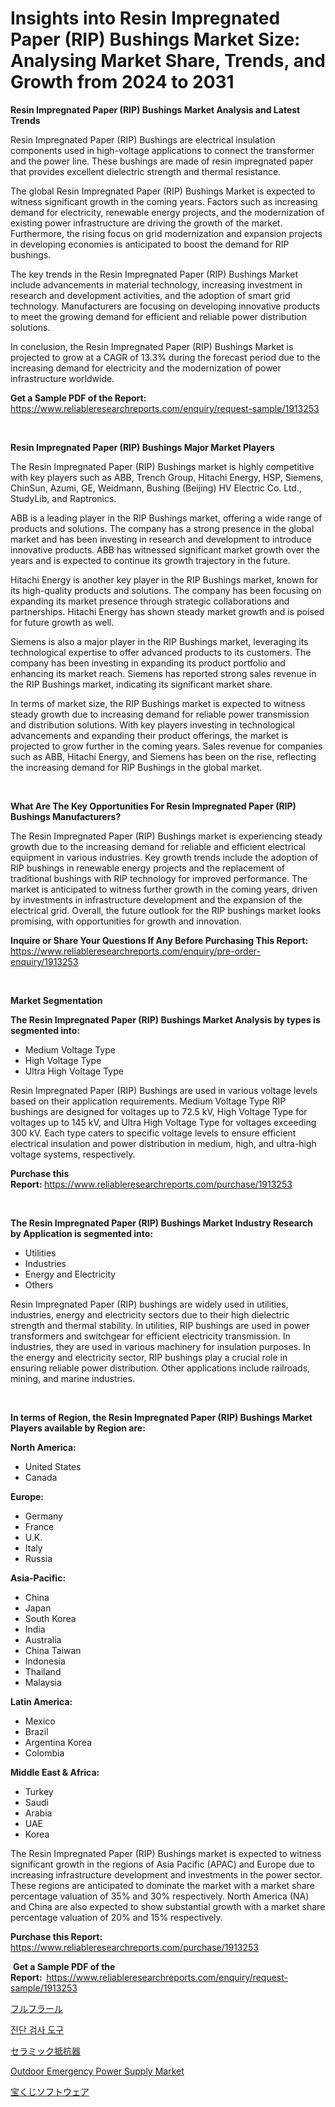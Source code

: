 <p><h1>Insights into Resin Impregnated Paper (RIP) Bushings Market Size: Analysing Market Share, Trends, and Growth from 2024 to 2031</h1></p><p><strong>Resin Impregnated Paper (RIP) Bushings Market Analysis and Latest Trends</strong></p>
<p><p>Resin Impregnated Paper (RIP) Bushings are electrical insulation components used in high-voltage applications to connect the transformer and the power line. These bushings are made of resin impregnated paper that provides excellent dielectric strength and thermal resistance.</p><p>The global Resin Impregnated Paper (RIP) Bushings Market is expected to witness significant growth in the coming years. Factors such as increasing demand for electricity, renewable energy projects, and the modernization of existing power infrastructure are driving the growth of the market. Furthermore, the rising focus on grid modernization and expansion projects in developing economies is anticipated to boost the demand for RIP bushings.</p><p>The key trends in the Resin Impregnated Paper (RIP) Bushings Market include advancements in material technology, increasing investment in research and development activities, and the adoption of smart grid technology. Manufacturers are focusing on developing innovative products to meet the growing demand for efficient and reliable power distribution solutions.</p><p>In conclusion, the Resin Impregnated Paper (RIP) Bushings Market is projected to grow at a CAGR of 13.3% during the forecast period due to the increasing demand for electricity and the modernization of power infrastructure worldwide.</p></p>
<p><strong>Get a Sample PDF of the Report:&nbsp;</strong> <a href="https://www.reliableresearchreports.com/enquiry/request-sample/1913253">https://www.reliableresearchreports.com/enquiry/request-sample/1913253</a></p>
<p>&nbsp;</p>
<p><strong>Resin Impregnated Paper (RIP) Bushings Major Market Players</strong></p>
<p><p>The Resin Impregnated Paper (RIP) Bushings market is highly competitive with key players such as ABB, Trench Group, Hitachi Energy, HSP, Siemens, ChinSun, Azumi, GE, Weidmann, Bushing (Beijing) HV Electric Co. Ltd., StudyLib, and Raptronics. </p><p>ABB is a leading player in the RIP Bushings market, offering a wide range of products and solutions. The company has a strong presence in the global market and has been investing in research and development to introduce innovative products. ABB has witnessed significant market growth over the years and is expected to continue its growth trajectory in the future.</p><p>Hitachi Energy is another key player in the RIP Bushings market, known for its high-quality products and solutions. The company has been focusing on expanding its market presence through strategic collaborations and partnerships. Hitachi Energy has shown steady market growth and is poised for future growth as well.</p><p>Siemens is also a major player in the RIP Bushings market, leveraging its technological expertise to offer advanced products to its customers. The company has been investing in expanding its product portfolio and enhancing its market reach. Siemens has reported strong sales revenue in the RIP Bushings market, indicating its significant market share.</p><p>In terms of market size, the RIP Bushings market is expected to witness steady growth due to increasing demand for reliable power transmission and distribution solutions. With key players investing in technological advancements and expanding their product offerings, the market is projected to grow further in the coming years. Sales revenue for companies such as ABB, Hitachi Energy, and Siemens has been on the rise, reflecting the increasing demand for RIP Bushings in the global market.</p></p>
<p>&nbsp;</p>
<p><strong>What Are The Key Opportunities For Resin Impregnated Paper (RIP) Bushings Manufacturers?</strong></p>
<p><p>The Resin Impregnated Paper (RIP) Bushings market is experiencing steady growth due to the increasing demand for reliable and efficient electrical equipment in various industries. Key growth trends include the adoption of RIP bushings in renewable energy projects and the replacement of traditional bushings with RIP technology for improved performance. The market is anticipated to witness further growth in the coming years, driven by investments in infrastructure development and the expansion of the electrical grid. Overall, the future outlook for the RIP bushings market looks promising, with opportunities for growth and innovation.</p></p>
<p><strong>Inquire or Share Your Questions If Any Before Purchasing This Report:</strong> <a href="https://www.reliableresearchreports.com/enquiry/pre-order-enquiry/1913253">https://www.reliableresearchreports.com/enquiry/pre-order-enquiry/1913253</a></p>
<p>&nbsp;</p>
<p><strong>Market Segmentation</strong></p>
<p><strong>The Resin Impregnated Paper (RIP) Bushings Market Analysis by types is segmented into:</strong></p>
<p><ul><li>Medium Voltage Type</li><li>High Voltage Type</li><li>Ultra High Voltage Type</li></ul></p>
<p><p>Resin Impregnated Paper (RIP) Bushings are used in various voltage levels based on their application requirements. Medium Voltage Type RIP bushings are designed for voltages up to 72.5 kV, High Voltage Type for voltages up to 145 kV, and Ultra High Voltage Type for voltages exceeding 300 kV. Each type caters to specific voltage levels to ensure efficient electrical insulation and power distribution in medium, high, and ultra-high voltage systems, respectively.</p></p>
<p><strong>Purchase this Report:&nbsp;</strong><a href="https://www.reliableresearchreports.com/purchase/1913253">https://www.reliableresearchreports.com/purchase/1913253</a></p>
<p>&nbsp;</p>
<p><strong>The Resin Impregnated Paper (RIP) Bushings Market Industry Research by Application is segmented into:</strong></p>
<p><ul><li>Utilities</li><li>Industries</li><li>Energy and Electricity</li><li>Others</li></ul></p>
<p><p>Resin Impregnated Paper (RIP) bushings are widely used in utilities, industries, energy and electricity sectors due to their high dielectric strength and thermal stability. In utilities, RIP bushings are used in power transformers and switchgear for efficient electricity transmission. In industries, they are used in various machinery for insulation purposes. In the energy and electricity sector, RIP bushings play a crucial role in ensuring reliable power distribution. Other applications include railroads, mining, and marine industries.</p></p>
<p>&nbsp;</p>
<p><strong>In terms of Region, the Resin Impregnated Paper (RIP) Bushings Market Players available by Region are:</strong></p>
<p>
    <p> <strong> North America: </strong>
        <ul>
            <li>United States</li>
            <li>Canada</li>
        </ul>
        </p> 
    <p> <strong> Europe: </strong>
        <ul>
            <li>Germany</li>
            <li>France</li>
            <li>U.K.</li>
            <li>Italy</li>
            <li>Russia</li>
        </ul>
        </p> 
    <p> <strong> Asia-Pacific: </strong>
        <ul>
            <li>China</li>
            <li>Japan</li>
            <li>South Korea</li>
            <li>India</li>
            <li>Australia</li>
            <li>China Taiwan</li>
            <li>Indonesia</li>
            <li>Thailand</li>
            <li>Malaysia</li>
        </ul>
        </p> 
    <p> <strong> Latin America: </strong>
        <ul>
            <li>Mexico</li>
            <li>Brazil</li>
            <li>Argentina Korea</li>
            <li>Colombia</li>
        </ul>
        </p> 
    <p> <strong> Middle East & Africa: </strong>
        <ul>
            <li>Turkey</li>
            <li>Saudi</li>
            <li>Arabia</li>
            <li>UAE</li>
            <li>Korea</li>
        </ul>
    </p>
    </p>
<p><p>The Resin Impregnated Paper (RIP) Bushings market is expected to witness significant growth in the regions of Asia Pacific (APAC) and Europe due to increasing infrastructure development and investments in the power sector. These regions are anticipated to dominate the market with a market share percentage valuation of 35% and 30% respectively. North America (NA) and China are also expected to show substantial growth with a market share percentage valuation of 20% and 15% respectively.</p></p>
<p><strong>Purchase this Report: </strong><a href="https://www.reliableresearchreports.com/purchase/1913253">https://www.reliableresearchreports.com/purchase/1913253</a></p>
<p>&nbsp;<strong>Get a Sample PDF of the Report:&nbsp;&nbsp;</strong><a href="https://www.reliableresearchreports.com/enquiry/request-sample/1913253">https://www.reliableresearchreports.com/enquiry/request-sample/1913253</a></p>
<p><strong></strong></p>
<p><p><a href="https://github.com/ddwcuskozol07187/Market-Research-Report-List-1/blob/main/204793017055.md">フルフラール</a></p><p><a href="https://medium.com/@karenburke2009/%EC%A7%84%EB%8B%A8-%EC%8A%A4%EC%BA%94-%ED%88%B4-%EC%8B%9C%EC%9E%A5-%EA%B7%9C%EB%AA%A8-%EB%B0%8F-%EC%8B%9C%EC%9E%A5-%EB%8F%99%ED%96%A5-2024%EB%85%84%EB%B6%80%ED%84%B0-2031%EB%85%84%EA%B9%8C%EC%A7%80-%EC%99%84%EB%B2%BD%ED%95%9C-%EC%82%B0%EC%97%85-%EA%B0%9C%EC%9A%94-9085e0edef33">진단 검사 도구</a></p><p><a href="https://medium.com/@ashleyivingston5656/%E3%82%BB%E3%83%A9%E3%83%9F%E3%83%83%E3%82%AF%E6%8A%B5%E6%8A%97%E5%99%A8%E5%B8%82%E5%A0%B4%E3%82%B7%E3%82%A7%E3%82%A2%E3%81%AE%E9%80%B2%E5%8C%96%E3%81%A8%E5%B8%82%E5%A0%B4%E6%88%90%E9%95%B7%E3%83%88%E3%83%AC%E3%83%B3%E3%83%892024%E5%B9%B4%E3%81%8B%E3%82%892031%E5%B9%B4%E3%81%BE%E3%81%A7-30b7ae13269b">セラミック抵抗器</a></p><p><a href="https://issuu.com/reportprime-2/docs/outdoor-emergency-power-supply-market-size-2030.pp">Outdoor Emergency Power Supply Market</a></p><p><a href="https://medium.com/@r.aspinall_32685/%E5%AE%9D%E3%81%8F%E3%81%98%E3%82%BD%E3%83%95%E3%83%88%E3%82%A6%E3%82%A7%E3%82%A2%E5%B8%82%E5%A0%B4%E3%81%AF-%E5%B8%82%E5%A0%B4%E3%82%B7%E3%82%A7%E3%82%A2-%E3%82%B5%E3%82%A4%E3%82%BA-2031%E5%B9%B4%E3%81%BE%E3%81%A7%E3%81%AE%E4%BA%88%E6%B8%AC%E3%81%AB%E7%84%A6%E7%82%B9%E3%82%92%E5%BD%93%E3%81%A6%E3%81%A6%E3%81%84%E3%81%BE%E3%81%99-b0afbabfae43">宝くじソフトウェア</a></p></p>